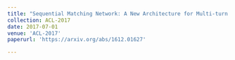 ```yaml
---
title: "Sequential Matching Network: A New Architecture for Multi-turn Response Selection in Retrieval-based Chatbots."
collection: ACL-2017
date: 2017-07-01
venue: 'ACL-2017'
paperurl: 'https://arxiv.org/abs/1612.01627'

---
```


